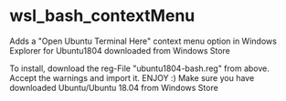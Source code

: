 # wsl_bash_contextMenu
Adds a "Open Ubuntu Terminal Here" context menu option in Windows Explorer for Ubuntu1804 downloaded from Windows Store

To install, download the reg-File "ubuntu1804-bash.reg" from above. Accept the warnings and import it. 
ENJOY :)
Make sure you have downloaded Ubuntu/Ubuntu 18.04  from Windows Store

